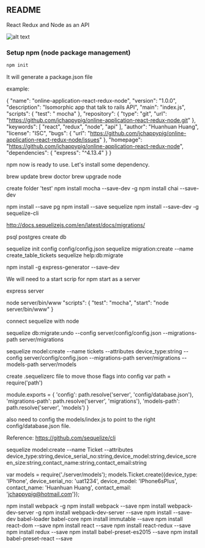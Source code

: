 ## README
React Redux and Node as an API

![alt text](http://nerds.airbnb.com/wp-content/uploads/2013/11/isomorphic-client-server-mvc.png "You see this because you are smart")

### Setup npm (node package management)

```sh
npm init
```

It will generate a package.json file

example:
>
{
  "name": "online-application-react-redux-node",
  "version": "1.0.0",
  "description": "Isomorphic app that talk to rails API",
  "main": "index.js",
  "scripts": {
    "test": " mocha"
  },
  "repository": {
    "type": "git",
    "url": "https://github.com/jchappypig/online-application-react-redux-node.git"
  },
  "keywords": [
    "react",
    "redux",
    "node",
    "api"
  ],
  "author": "Huanhuan Huang",
  "license": "ISC",
  "bugs": {
    "url": "https://github.com/jchappypig/online-application-react-redux-node/issues"
  },
  "homepage": "https://github.com/jchappypig/online-application-react-redux-node",
  "dependencies": {
    "express": "^4.13.4"
  }
}
>

npm now is ready to use. Let's install some dependency.

brew update
brew doctor
brew upgrade node

create folder 'test'
npm install mocha --save-dev -g
npm install chai --save-dev

npm install --save pg 
npm install --save sequelize
npm install --save-dev -g sequelize-cli

http://docs.sequelizejs.com/en/latest/docs/migrations/

psql postgres
create db

sequelize init
config config/config.json
sequelize migration:create --name create_table_tickets
sequelize help:db:migrate

npm install -g express-generator --save-dev

We will need to a start scrip for npm start as a server

express server

node server/bin/www
"scripts": {
    "test": "mocha",
    "start": "node server/bin/www"
  }
  
  connect sequelize with node

sequelize db:migrate:undo --config server/config/config.json --migrations-path server/migrations

sequelize model:create --name tickets --attributes device_type:string --config server/config/config.json --migrations-path server/migrations --models-path server/models

create .sequelizerc file to move those flags into config
var path = require('path')

module.exports = {
  'config':          path.resolve('server', 'config/database.json'),
  'migrations-path': path.resolve('server', 'migrations'),
  'models-path':     path.resolve('server', 'models')
}

also need to config the models/index.js to point to the right config/database.json file.


Reference:
https://github.com/sequelize/cli

sequelize model:create --name Ticket --attributes device_type:string,device_serial_no:string,device_model:string,device_screen_size:string,contact_name:string,contact_email:string

var models  = require('./server/models');
models.Ticket.create({device_type: 'IPhone', device_serial_no: 'uat1234', device_model: 'IPhone6sPlus', contact_name: 'Huanhuan Huang', contact_email: 'jchappypig@hotmail.com'});

npm install webpack -g
npm install webpack --save
npm install webpack-dev-server -g
 npm install webpack-dev-server --save
npm install --save-dev babel-loader babel-core
npm install immutable --save
npm install react-dom --save
npm install react --save
  npm install react-redux --save
  npm install redux --save
  npm install babel-preset-es2015 --save
  npm install babel-preset-react --save